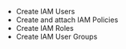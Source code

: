 
-  Create IAM Users
-  Create and attach IAM Policies
-  Create IAM Roles
-  Create IAM User Groups


